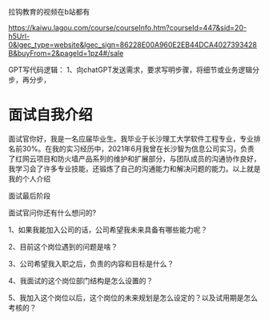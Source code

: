 拉钩教育的视频在b站都有



https://kaiwu.lagou.com/course/courseInfo.htm?courseId=447&sid=20-h5Url-0&lgec_type=website&lgec_sign=86228E00A960E2EB44DCA4027393428B&buyFrom=2&pageId=1pz4#/sale



GPT写代码逻辑：
1、向chatGPT发送需求，要求写明步骤，将细节或业务逻辑分步，再分步，



# 面试自我介绍

面试官你好，我是一名应届毕业生。我毕业于长沙理工大学软件工程专业，专业排名前30%。在我的实习经历中，2021年6月我曾在长沙智为信息公司实习，负责了红网云项目和防火墙产品系列的维护和扩展部分，与团队成员的沟通协作良好，我学习会了许多专业技能，还锻炼了自己的沟通能力和解决问题的能力。以上就是我的个人介绍



面试最后阶段

面试官问你还有什么想问的?

1、如果我能加入公司的话，公司希望我未来具备有哪些能力呢？

2、目前这个岗位遇到的问题是啥？

3、公司希望我入职之后，负责的内容和目标是什么？

4、我面试的这个岗位部门结构是怎么设置的？

5、我加入这个岗位以后，这个岗位的未来规划是怎么设定的？以及试用期是怎么考核的？